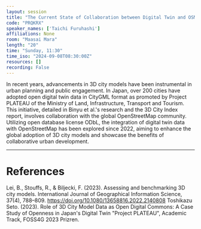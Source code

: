 ```yaml
---
layout: session
title: "The Current State of Collaboration between Digital Twin and OSM"
code: "PRQKRX"
speaker_names: ['Taichi Furuhashi']
affiliations: None
room: "Maasai Mara"
length: "20"
time: "Sunday, 11:30"
time_iso: "2024-09-08T08:30:00Z"
resources: []
recording: False
---
```


In recent years, advancements in 3D city models have been instrumental in urban planning and public engagement. In Japan, over 200 cities have adopted open digital twin data in CityGML format as promoted by Project PLATEAU of the Ministry of Land, Infrastructure, Transport and Tourism. This initiative, detailed in Binyu et al.'s research and the 3D City Index report, involves collaboration with the global OpenStreetMap community. Utilizing open database license ODbL, the integration of digital twin data with OpenStreetMap has been explored since 2022, aiming to enhance the global adoption of 3D city models and showcase the benefits of collaborative urban development.

<hr>

# References
Lei, B., Stouffs, R., &amp; Biljecki, F. (2023). Assessing and benchmarking 3D city models. International Journal of Geographical Information Science, 37(4), 788–809. https://doi.org/10.1080/13658816.2022.2140808
Toshikazu Seto. (2023). Role of 3D City Model Data as Open Digital Commons: A Case Study of Openness in Japan's Digital Twin &#34;Project PLATEAU&#34;, Academic Track, FOSS4G 2023 Prizren.

